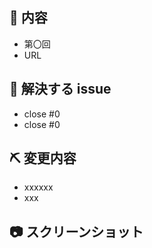 ## :book: 内容
- 第〇回
- URL

## :clap: 解決する issue
- close #0
- close #0
## ⛏ 変更内容
<!-- 変更を端的に箇条書きで -->
<!-- List down your changes concisely -->
- xxxxxx
- xxx
## :camera: スクリーンショット
<!-- スタイルなどの変更の場合はスクリーンショットがあるとレビューしやすいです -->
<!-- Changes in styles would be easier to review with screenshots! -->
